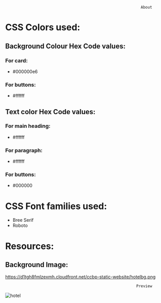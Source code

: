                                                                 About

# CSS Colors used:
## Background Colour Hex Code values:

### For card: 
* #000000e6
### For buttons: 
* #ffffff

## Text color Hex Code values:
### For main heading: 
* #ffffff
### For paragraph:
* #ffffff
### For buttons:
* #000000
# CSS Font families used:
* Bree Serif
* Roboto


# Resources:
## Background Image:
 https://d1tgh8fmlzexmh.cloudfront.net/ccbp-static-website/hotelbg.png



                                                              
                              
                                                              Preview
  
   
   
   ![hotel](https://user-images.githubusercontent.com/99186533/198818366-54e428ce-c448-47a0-b34c-639a6823b324.png)

   
  

   
   
   
   
   
   
